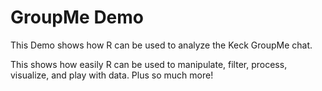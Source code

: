 # GroupMe Demo

This Demo shows how R can be used to analyze the Keck GroupMe chat.

This shows how easily R can be used to manipulate, filter, process, visualize, and play with data. Plus so much more!
